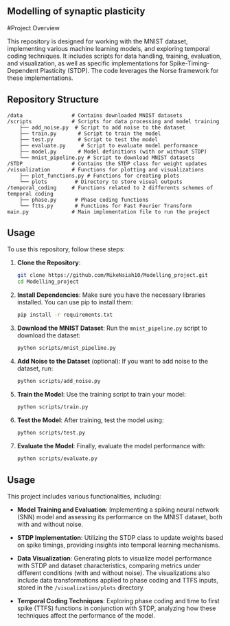 ## Modelling of synaptic plasticity 

#Project Overview

This repository is designed for working with the MNIST dataset, implementing various machine learning models, and exploring temporal coding techniques. It includes scripts for data handling, training, evaluation, and visualization, as well as specific implementations for Spike-Timing-Dependent Plasticity (STDP). The code leverages the Norse framework for these implementations.

## Repository Structure

```
/data                # Contains downloaded MNIST datasets
/scripts             # Scripts for data processing and model training
    ├── add_noise.py  # Script to add noise to the dataset
    ├── train.py       # Script to train the model
    ├── test.py        # Script to test the model
    ├── evaluate.py     # Script to evaluate model performance
    ├── model.py       # Model definitions (with or without STDP)
    └── mnist_pipeline.py # Script to download MNIST datasets
/STDP                # Contains the STDP class for weight updates
/visualization       # Functions for plotting and visualizations
    ├── plot_functions.py # Functions for creating plots
    └── plots         # Directory to store visual outputs
/temporal_coding     # Functions related to 2 differents schemes of temporal coding
    ├── phase.py      # Phase coding functions
    └── ftts.py       # Functions for Fast Fourier Transform
main.py              # Main implementation file to run the project
```

## Usage

To use this repository, follow these steps:

1. **Clone the Repository**:
   ```bash
   git clone https://github.com/MikeNsiah10/Modelling_project.git
   cd Modelling_project
   ```

2. **Install Dependencies**:
   Make sure you have the necessary libraries installed. You can use pip to install them:
   ```bash
   pip install -r requirements.txt
   ```

3. **Download the MNIST Dataset**:
   Run the `mnist_pipeline.py` script to download the dataset:
   ```bash
   python scripts/mnist_pipeline.py
   ```

4. **Add Noise to the Dataset** (optional):
   If you want to add noise to the dataset, run:
   ```bash
   python scripts/add_noise.py
   ```

5. **Train the Model**:
   Use the training script to train your model:
   ```bash
   python scripts/train.py
   ```

6. **Test the Model**:
   After training, test the model using:
   ```bash
   python scripts/test.py
   ```

7. **Evaluate the Model**:
   Finally, evaluate the model performance with:
   ```bash
   python scripts/evaluate.py
   ```

## Usage

This project includes various functionalities, including:

- **Model Training and Evaluation**: Implementing a spiking neural network (SNN) model and assessing its performance on the MNIST dataset, both with and without noise.

- **STDP Implementation**: Utilizing the STDP class to update weights based on spike timings, providing insights into temporal learning mechanisms.

- **Data Visualization**: Generating plots to visualize model performance with STDP and dataset characteristics, comparing metrics under different conditions (with and without noise). The visualizations also include data transformations applied to phase coding and TTFS inputs, stored in the `/visualization/plots` directory.

- **Temporal Coding Techniques**: Exploring phase coding and time to first spike (TTFS) functions in conjunction with STDP, analyzing how these techniques affect the performance of the model.
